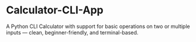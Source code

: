 # Calculator-CLI-App
A Python CLI Calculator with support for basic operations on two or multiple inputs — clean, beginner-friendly, and terminal-based.

